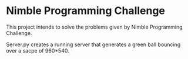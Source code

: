 # Nimble Programming Challenge

This project intends to solve the problems given by Nimble Programming Challenge.

Server.py creates a running server that generates a green ball bouncing over a sacpe of 960*540.